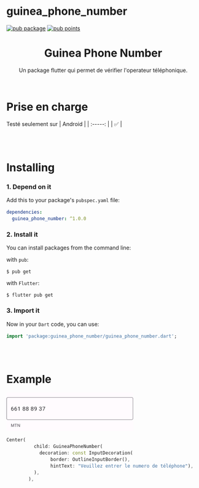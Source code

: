 # guinea_phone_number
[![pub package](https://img.shields.io/pub/v/animated_hint_textfield.svg)](https://pub.dev/packages/animated_hint_textfield)
[![pub points](https://img.shields.io/pub/points/animated_hint_textfield?color=2E8B57&label=pub%20points)](https://pub.dev/packages/animated_hint_textfield/score)

<h1 align="center">Guinea Phone Number</h1>

<p align="center">Un package flutter qui permet de vérifier l'operateur téléphonique.</p><br>

# Prise en charge
Testé seulement sur
| Android |
| :-----: | 
|   ✅    | 

<br><br>

# Installing
 
### 1. Depend on it

Add this to your package's `pubspec.yaml` file:

```yaml
dependencies:
  guinea_phone_number: ^1.0.0
```

### 2. Install it

You can install packages from the command line:

with `pub`:

```
$ pub get
```

with `Flutter`:

```
$ flutter pub get
```

### 3. Import it

Now in your `Dart` code, you can use:

```dart
import 'package:guinea_phone_number/guinea_phone_number.dart';
```

<br><br>

# Example


<img src="https://github.com/4n-d3er-git/guinea_phone_number/blob/main/examplemtn.png?raw=true" align = "top" height = "100px">

```dart
Center(
          child: GuineaPhoneNumber(
            decoration: const InputDecoration(
                border: OutlineInputBorder(),
                hintText: "Veuillez entrer le numero de téléphone"),
          ),
        ),
```

